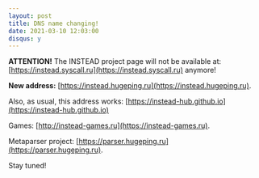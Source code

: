 ```yaml
---
layout: post
title: DNS name changing!
date: 2021-03-10 12:03:00
disqus: y
---
```


**ATTENTION!** The INSTEAD project page will not be available at:
[https://instead.syscall.ru](https://instead.syscall.ru) anymore! 

**New address:** [https://instead.hugeping.ru](https://instead.hugeping.ru).

Also, as usual, this address works: [https://instead-hub.github.io](https://instead-hub.github.io)

Games: [http://instead-games.ru](https://instead-games.ru).

Metaparser project: [https://parser.hugeping.ru](https://parser.hugeping.ru).

Stay tuned!
